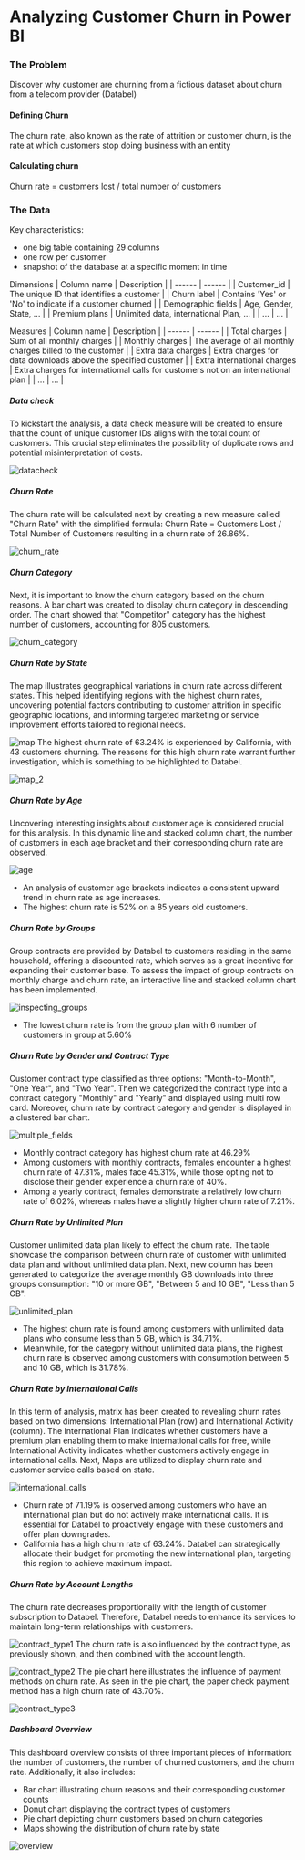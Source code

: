 # Analyzing Customer Churn in Power BI


### The Problem
Discover why customer are churning from a fictious dataset about churn from a telecom provider (Databel)

#### Defining Churn
The churn rate, also known as the rate of attrition or customer churn, is the rate at which customers stop doing business with an entity

#### Calculating churn
Churn rate = customers lost / total number of customers

### The Data
Key characteristics:
- one big table containing 29 columns
- one row per customer
- snapshot of the database at a specific moment in time

Dimensions
| Column name | Description |
| ------ | ------ |
| Customer_id | The unique ID that identifies a customer |
| Churn label | Contains 'Yes' or 'No' to indicate if a customer churned |
| Demographic fields | Age, Gender, State, ... |
| Premium plans | Unlimited data, international Plan, ... |
| ... | ... |

Measures
| Column name | Description |
| ------ | ------ |
| Total charges | Sum of all monthly charges |
| Monthly charges | The average of all monthly charges billed to the customer |
| Extra data charges | Extra charges for data downloads above the specified customer |
| Extra international charges | Extra charges for internatiomal calls for customers not on an international plan |
| ... | ... |

##### Data check
To kickstart the analysis, a data check measure will be created to ensure that the count of unique customer IDs aligns with the total count of customers. This crucial step eliminates the possibility of duplicate rows and potential misinterpretation of costs.

![datacheck](https://github.com/mitaannisa/cutomer-churn-rate/assets/90240765/5cda6b85-1e6a-40ce-aae6-fbfbbe993f23)
##### Churn Rate
The churn rate will be calculated next by creating a new measure called "Churn Rate" with the simplified formula: Churn Rate = Customers Lost / Total Number of Customers
resulting in a churn rate of 26.86%.

![churn_rate](https://github.com/mitaannisa/cutomer-churn-rate/assets/90240765/2b9feacb-a9f2-420d-a429-43b1e637318a)
##### Churn Category
Next, it is important to know the churn category based on the churn reasons. A bar chart was created to display churn category in descending order. The chart showed that "Competitor" category has the highest number of customers, accounting for 805 customers.

![churn_category](https://github.com/mitaannisa/cutomer-churn-rate/assets/90240765/08c0a6c9-255f-4a95-b4b6-bf149aafcd55)
##### Churn Rate by State
The map illustrates geographical variations in churn rate across different states. This helped identifying regions with the highest churn rates, uncovering potential factors contributing to customer attrition in specific geographic locations, and informing targeted marketing or service improvement efforts tailored to regional needs.

![map](https://github.com/mitaannisa/cutomer-churn-rate/assets/90240765/c3712c41-0823-472b-91c9-55b32dacf17b)
The highest churn rate of 63.24% is experienced by California, with 43 customers churning. The reasons for this high churn rate warrant further investigation, which is something to be highlighted to Databel.

![map_2](https://github.com/mitaannisa/cutomer-churn-rate/assets/90240765/cdb54fc0-187e-490a-8888-1a9543edf5ea)
##### Churn Rate by Age
Uncovering interesting insights about customer age is considered crucial for this analysis. In this dynamic line and stacked column chart, the number of customers in each age bracket and their corresponding churn rate are observed.

![age](https://github.com/mitaannisa/cutomer-churn-rate/assets/90240765/63ad1262-92c0-4a67-8424-3042c50f6fe7)
- An analysis of customer age brackets indicates a consistent upward trend in churn rate as age increases. 
- The highest churn rate is 52% on a 85 years old customers.
##### Churn Rate by Groups
Group contracts are provided by Databel to customers residing in the same household, offering a discounted rate, which serves as a great incentive for expanding their customer base. To assess the impact of group contracts on monthly charge and churn rate, an interactive line and stacked column chart has been implemented.

![inspecting_groups](https://github.com/mitaannisa/cutomer-churn-rate/assets/90240765/0fccb791-9eca-4e10-bb04-643063dc1074)
- The lowest churn rate is from the group plan with 6 number of customers in group at 5.60%
##### Churn Rate by Gender and Contract Type
Customer contract type classified as three options: "Month-to-Month", "One Year", and "Two Year". Then we categorized the contract type into a contract category "Monthly" and "Yearly" and displayed using multi row card. Moreover, churn rate by contract category and gender is displayed in a clustered bar chart.

![multiple_fields](https://github.com/mitaannisa/cutomer-churn-rate/assets/90240765/5f9d4d03-3c16-4c4f-a048-f12827711c33)
- Monthly contract category has highest churn rate at 46.29%
- Among customers with monthly contracts, females encounter a highest churn rate of 47.31%, males face 45.31%, while those opting not to disclose their gender experience a churn rate of 40%.
- Among a yearly contract, females demonstrate a relatively low churn rate of 6.02%, whereas males have a slightly higher churn rate of 7.21%.

##### Churn Rate by Unlimited Plan 
Customer unlimited data plan likely to effect the churn rate. The table showcase the comparison between churn rate of customer with unlimited data plan and without unlimited data plan. 
Next, new column has been generated to categorize the average monthly GB downloads into three groups consumption: "10 or more GB", "Between 5 and 10 GB", "Less than 5 GB".

![unlimited_plan](https://github.com/mitaannisa/cutomer-churn-rate/assets/90240765/87a1eb7a-3a03-46fa-a8aa-eec32227d959)
- The highest churn rate is found among customers with unlimited data plans who consume less than 5 GB, which is 34.71%. 
- Meanwhile, for the category without unlimited data plans, the highest churn rate is observed among customers with consumption between 5 and 10 GB, which is 31.78%.
##### Churn Rate by International Calls
In this term of analysis, matrix has been created to revealing churn rates based on two dimensions: International Plan (row) and International Activity (column). The International Plan indicates whether customers have a premium plan enabling them to make international calls for free, while International Activity indicates whether customers actively engage in international calls.
Next, Maps are utilized to display churn rate and customer service calls based on state.

![international_calls](https://github.com/mitaannisa/cutomer-churn-rate/assets/90240765/bfaa8326-72be-42c3-b9c0-128abd3de90c)
- Churn rate of 71.19% is observed among customers who have an international plan but do not actively make international calls. It is essential for Databel to proactively engage with these customers and offer plan downgrades.
- California has a high churn rate of 63.24%. Databel can strategically allocate their budget for promoting the new international plan, targeting this region to achieve maximum impact.
##### Churn Rate by Account Lengths
The churn rate decreases proportionally with the length of customer subscription to Databel. Therefore, Databel needs to enhance its services to maintain long-term relationships with customers.

![contract_type1](https://github.com/mitaannisa/cutomer-churn-rate/assets/90240765/fe790c90-ef1e-4860-8677-214e5c4ecc37)
The churn rate is also influenced by the contract type, as previously shown, and then combined with the account length.

![contract_type2](https://github.com/mitaannisa/cutomer-churn-rate/assets/90240765/565a72ef-3f45-49c9-a088-6409d09adfee)
The pie chart here illustrates the influence of payment methods on churn rate. As seen in the pie chart, the paper check payment method has a high churn rate of 43.70%.

![contract_type3](https://github.com/mitaannisa/cutomer-churn-rate/assets/90240765/1915e2ed-5074-4f2c-a3a9-227877cb58ef)
##### Dashboard Overview
This dashboard overview consists of three important pieces of information: the number of customers, the number of churned customers, and the churn rate. Additionally, it also includes:
- Bar chart illustrating churn reasons and their corresponding customer counts
- Donut chart displaying the contract types of customers
- Pie chart depicting churn customers based on churn categories
- Maps showing the distribution of churn rate by state

![overview](https://github.com/mitaannisa/cutomer-churn-rate/assets/90240765/5f24f919-5587-4fe3-bf31-546816fcb166)

















